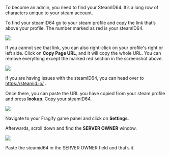 To become an admin, you need to find your SteamID64. It’s a long row of characters unique to your steam account.

To find your steamID64 go to your steam profile and copy the link that’s above your profile. The number marked as red is your steamID64.

![](../images/steamlink.png)

If you cannot see that link, you can also right-click on your profile's right or left side. Click on **Copy Page URL**, and it will copy the whole URL. You can remove everything except the marked red section in the screenshot above.

![](../images/copy-page-url.gif)


If you are having issues with the steamID64, you can head over to https://steamid.io/ .

Once there, you can paste the URL you have copied from your steam profile and press **lookup**. Copy your steamID64.

![](../images/steam64id.png)

Navigate to your Fragify game panel and click on **Settings**.

Afterwards, scroll down and find the **SERVER OWNER** window.

![](../images/server-owner.png)

Paste the steamid64 in the SERVER OWNER field and that’s it.